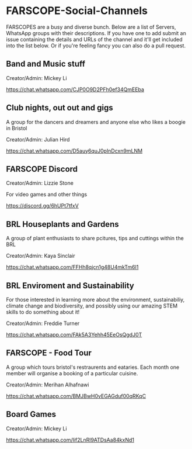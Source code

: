 # FARSCOPE-Social-Channels

FARSCOPES are a busy and diverse bunch. Below are a list of Servers, WhatsApp groups with their descriptions. If you have one to add submit an issue containing the details and URLs of the channel and it'll get included into the list below. Or if you're feeling fancy you can also do a pull request.

## Band and Music stuff

Creator/Admin: Mickey Li

https://chat.whatsapp.com/CJP0O9D2PFh0ef34QmEEba 

## Club nights, out out and gigs

A group for the dancers and dreamers and anyone else who likes a boogie in Bristol

Creator/Admin: Julian Hird

https://chat.whatsapp.com/D5auy6quJ0pInDcxn9mLNM

## FARSCOPE Discord 

Creator/Admin: Lizzie Stone

For video games and other things

https://discord.gg/6hUPt7tfxV

## BRL Houseplants and Gardens

A group of plant enthusiasts to share pcitures, tips and cuttings within the BRL

Creator/Admin: Kaya Sinclair

https://chat.whatsapp.com/FFHh8qjcn1g48U4mkTm6l1

## BRL Enviroment and Sustainability

For those interested in learning more about the environment, sustainabiliy, climate change and biodiversity, and possibly using our amazing STEM skills to do something about it!

Creator/Admin: Freddie Turner

https://chat.whatsapp.com/FAk5A3Yehh45EeOsQgdJ0T
 
## FARSCOPE - Food Tour

A group which tours bristol's restraurents and eataries. Each month one member will organise a booking of a particular cuisine.

Creator/Admin: Merihan Alhafnawi

https://chat.whatsapp.com/BMJBwH0vEGAGduf00qRKqC

## Board Games

Creator/Admin: Mickey Li

https://chat.whatsapp.com/Iif2LnRl9ATDsAa84kxNd1

